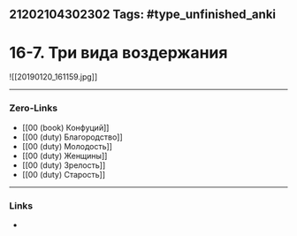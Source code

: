 21202104302302
Tags: #type_unfinished_anki 
---
# 16-7. Три вида воздержания

![[20190120_161159.jpg]]

---
### Zero-Links
- [[00 (book) Конфуций]]
- [[00 (duty) Благородство]]
- [[00 (duty) Молодость]]
- [[00 (duty) Женщины]]
- [[00 (duty) Зрелость]]
- [[00 (duty) Старость]]
---
### Links        
-                